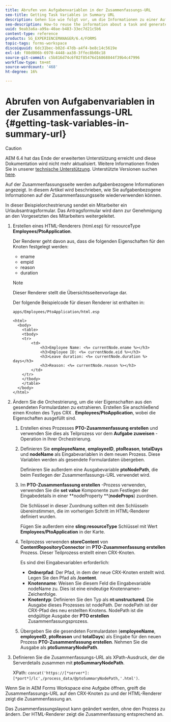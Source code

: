 ```yaml
---
title: Abrufen von Aufgabenvariablen in der Zusammenfassungs-URL
seo-title: Getting Task Variables in Summary URL
description: Gehen Sie wie folgt vor, um die Informationen zu einer Aufgabe wiederzuverwenden und eine Zusammenfassungs-URL zu generieren, um eine Aufgabe zusammenzufassen oder zu beschreiben.
seo-description: How-to reuse the information about a task and generate a Summary URL to summarize or describe a task.
uuid: 9eab3a6a-a99a-40ae-b483-33ec7d21c5b6
content-type: reference
products: SG_EXPERIENCEMANAGER/6.4/FORMS
topic-tags: forms-workspace
discoiquuid: 6dc31bec-b02d-47db-a4f4-be8c14c5619e
exl-id: f80d006b-6970-4448-aa38-3ffec8b08c18
source-git-commit: c5b816d74c6f02f85476d16868844f39b4c47996
workflow-type: tm+mt
source-wordcount: '468'
ht-degree: 16%

---
```


# Abrufen von Aufgabenvariablen in der Zusammenfassungs-URL {#getting-task-variables-in-summary-url}

>[!CAUTION]
>
>AEM 6.4 hat das Ende der erweiterten Unterstützung erreicht und diese Dokumentation wird nicht mehr aktualisiert. Weitere Informationen finden Sie in unserer [technische Unterstützung](https://helpx.adobe.com/de/support/programs/eol-matrix.html). Unterstützte Versionen suchen [here](https://experienceleague.adobe.com/docs/?lang=de).

Auf der Zusammenfassungsseite werden aufgabenbezogene Informationen angezeigt. In diesem Artikel wird beschrieben, wie Sie aufgabenbezogene Informationen auf der Zusammenfassungsseite wiederverwenden können.

In dieser Beispielorchestrierung sendet ein Mitarbeiter ein Urlaubsantragsformular. Das Antragsformular wird dann zur Genehmigung an den Vorgesetzten des Mitarbeiters weitergeleitet.

1. Erstellen eines HTML-Renderers (html.esp) für resourceType **Employees/PtoApplication**.

   Der Renderer geht davon aus, dass die folgenden Eigenschaften für den Knoten festgelegt werden:

   * ename
   * empid
   * reason
   * duration

   >[!NOTE]
   >
   >Dieser Renderer stellt die Übersichtsseitenvorlage dar.

   Der folgende Beispielcode für diesen Renderer ist enthalten in:

   `apps/Employees/PtoApplication/html.esp`

   ```
   <html>
     <body>
       <table>
       <tbody>
       <tr>
           <td>
               <h3>Employee Name: <%= currentNode.ename %></h3>
               <h3>Employee ID: <%= currentNode.eid %></h3>
               <h3>Leave duration: <%= currentNode.duration %> days</h3>
               <h3>Reason: <%= currentNode.reason %></h3>
           </td>
       </tr>
       </tbody>
       </table>
     </body>
   </html>
   ```

1. Ändern Sie die Orchestrierung, um die vier Eigenschaften aus den gesendeten Formulardaten zu extrahieren. Erstellen Sie anschließend einen Knoten des Typs CRX . **Employees/PtoApplication**, wobei die Eigenschaften ausgefüllt sind.

   1. Erstellen eines Prozesses **PTO-Zusammenfassung erstellen** und verwenden Sie dies als Teilprozess vor dem **Aufgabe zuweisen** -Operation in Ihrer Orchestrierung.
   1. Definieren Sie **employeeName**, **employeeID**, **ptoReason**, **totalDays** und **nodeName** als Eingabevariablen in dem neuen Prozess. Diese Variablen werden als gesendete Formulardaten übergeben.

      Definieren Sie außerdem eine Ausgabevariable **ptoNodePath**, die beim Festlegen der Zusammenfassungs-URL verwendet wird.

   1. Im **PTO-Zusammenfassung erstellen** -Prozess verwenden, verwenden Sie die **set value** Komponente zum Festlegen der Eingabedetails in einer **nodeProperty **(**nodeProps**) zuordnen.

      Die Schlüssel in dieser Zuordnung sollten mit den Schlüsseln übereinstimmen, die im vorherigen Schritt im HTML-Renderer definiert wurden.

      Fügen Sie außerdem eine **sling:resourceType** Schlüssel mit Wert **Employees/PtoApplication** in der Karte.

   1. Teilprozess verwenden **storeContent** von **ContentRepositoryConnector** im **PTO-Zusammenfassung erstellen** Prozess. Dieser Teilprozess erstellt einen CRX-Knoten.

      Es sind drei Eingabevariablen erforderlich:

      * **Ordnerpfad**: Der Pfad, in dem der neue CRX-Knoten erstellt wird. Legen Sie den Pfad als **/content**.
      * **Knotenname**: Weisen Sie diesem Feld die Eingabevariable nodeName zu. Dies ist eine eindeutige Knotennamen-Zeichenfolge.
      * **Knotentyp**: Definieren Sie den Typ als **nt:unstructured**. Die Ausgabe dieses Prozesses ist nodePath. Der nodePath ist der CRX-Pfad des neu erstellten Knotens. NodePath ist die endgültige Ausgabe der **PTO erstellen** Zusammenfassungsprozess.
   1. Übergeben Sie die gesendeten Formulardaten (**employeeName**, **employeeID**, **ptoReason** und **totalDays**) als Eingabe für den neuen Prozess **PTO-Zusammenfassung erstellen**. Nehmen Sie die Ausgabe als **ptoSummaryNodePath**.


1. Definieren Sie die Zusammenfassungs-URL als XPath-Ausdruck, der die Serverdetails zusammen mit **ptoSummaryNodePath**.

   XPath: `concat('https://[*server*]:[*port*]/lc',/process_data/@ptoSummaryNodePath,'.html')`.

Wenn Sie in AEM Forms Workspace eine Aufgabe öffnen, greift die Zusammenfassungs-URL auf den CRX-Knoten zu und der HTML-Renderer zeigt die Zusammenfassung an.

Das Zusammenfassungslayout kann geändert werden, ohne den Prozess zu ändern. Der HTML-Renderer zeigt die Zusammenfassung entsprechend an.
